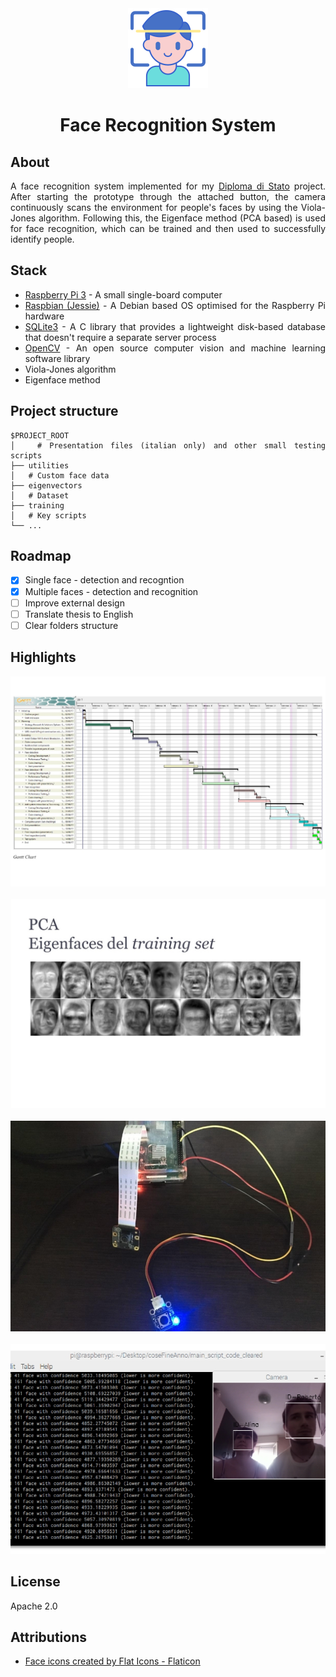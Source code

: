 <div align="center">

<img src="/Utilities/logo.png" alt="logo" width="128"/>

</div>

<h1 align="center">Face Recognition System</h1>

<div align="justify">

## About

A face recognition system implemented for my [Diploma di Stato](https://qips.ucas.com/qip/italy-diploma-di-esame-di-stato-conclusivo-dei-corsi-di-istruzione-secondaria-superiore) project. After starting the prototype through the attached button, the camera continuously scans the environment for people's faces by using the Viola-Jones algorithm. Following this, the Eigenface method (PCA based) is used for face recognition, which can be trained and then used to successfully identify people.

## Stack

- [Raspberry Pi 3](https://www.raspberrypi.org/) - A small single-board computer
- [Raspbian (Jessie)](https://www.raspbian.org/) - A Debian based OS optimised for the Raspberry Pi hardware
- [SQLite3](https://www.sqlite.org/index.html) - A C library that provides a lightweight disk-based database that doesn't require a separate server process
- [OpenCV](https://opencv.org/) - An open source computer vision and machine learning software library
- Viola-Jones algorithm
- Eigenface method

## Project structure

```
$PROJECT_ROOT
│   # Presentation files (italian only) and other small testing scripts
├── utilities
│   # Custom face data
├── eigenvectors
│   # Dataset
├── training
│   # Key scripts
└── ...
```

## Roadmap

- [x] Single face - detection and recogntion
- [x] Multiple faces - detection and recognition
- [ ] Improve external design
- [ ] Translate thesis to English
- [ ] Clear folders structure

## Highlights

  <div align="center">
    <img src="/Utilities/screenshots/schedule.jpg" alt="gantt chart"/>
    <br/>
    <br/>
    <img src="/Utilities/screenshots/pca.jpg" alt="pca"/>
    <br/>
    <br/>
    <img src="/Utilities/screenshots/raspberry_pi.jpg" alt="prototype"/>
    <br/>
    <br/>
    <img src="/Utilities/screenshots/analysis.jpg" alt="analysis"/>
  </div>

## License

Apache 2.0

## Attributions

- <a href="https://www.flaticon.com/free-icons/face" title="face icons">Face icons created by Flat Icons - Flaticon</a>

</div>
